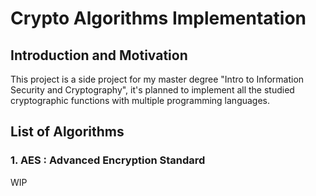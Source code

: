 # Crypto Algorithms Implementation

## Introduction and Motivation

This project is a side project for my master degree "Intro to Information Security and Cryptography", it's planned to implement all the studied cryptographic functions with multiple programming languages.

## List of Algorithms

### 1. AES : Advanced Encryption Standard

WIP

